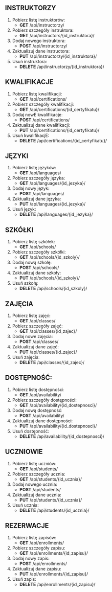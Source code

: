 ## INSTRUKTORZY
1. Pobierz listę instruktorów:
    - **GET** /api/instructorzy/
2. Pobierz szczegóły instruktora:
    - **GET** /api/instructors/{id_instruktora}/
3. Dodaj nowego instruktora:
    - **POST** /api/instructorzy/
4. Zaktualizuj dane instructora:
    - **PUT** /api/instructorzy/{id_instruktora}/
5. Usuń instruktora:
    - **DELETE** /api/instructorzy/{id_instruktora}/


## KWALIFIKACJE
1. Pobierz listę kwalifikacji:
   - **GET** /api/certifications/
2. Pobierz szczegóły kwalifikacji:
   - **GET** /api/certifications/{id_certyfikatu}/ 
3. Dodaj nowE kwalifikacje:
   - **POST** /api/certifications/ 
4. Zaktualizuj dane kwalifikacji:
   - **PUT** /api/certifications/{id_certyfikatu}/ 
5. Usuń kwalifikacjE:
   - **DELETE** /api/certifications/{id_certyfikatu}/


## JĘZYKI
1. Pobierz listę języków:
   - **GET** /api/languages/ 
2. Pobierz szczegóły języka:
   - **GET** /api/languages/{id_jezyka}/ 
3. Dodaj nowy język:
   - **POST** /api/languages/ 
4. Zaktualizuj dane języka:
   - **PUT** /api/languages/{id_jezyka}/ 
5. Usuń język:
   - **DELETE** /api/languages/{id_jezyka}/

## SZKÓŁKI
1. Pobierz listę szkółek:
    - **GET** /api/schools/
2. Pobierz szczegóły szkółki:
    - **GET** /api/schools/{id_szkoly}/ 
3. Dodaj nową szkołę:
    - **POST** /api/schools/ 
4. Zaktualizuj dane szkoły:
    - **PUT** /api/schools/{id_szkoly}/ 
5. Usuń szkołę:
    - **DELETE** /api/schools/{id_szkoly}/

## ZAJĘCIA
1. Pobierz listę zajęć:
    - **GET** /api/classes/ 
2. Pobierz szczegóły zajęć:
    - **GET** /api/classes/{id_zajec}/ 
3. Dodaj nowe zajęcia:
    - **POST** /api/classes/ 
4. Zaktualizuj dane zajęć:
    - **PUT** /api/classes/{id_zajec}/ 
5. Usuń zajęcia:
    - **DELETE** /api/classes/{id_zajec}/

## DOSTĘPNOŚĆ:
1. Pobierz listę dostępności:
    - **GET** /api/availability/ 
2. Pobierz szczegóły dostępności:
    - **GET** /api/availability/{id_dostepnosci}/ 
3. Dodaj nową dostępność:
    - **POST** /api/availability/ 
4. Zaktualizuj dane dostępności:
    - **PUT** /api/availability/{id_dostepnosci}/ 
5. Usuń dostępność:
    - **DELETE** /api/availability/{id_dostepnosci}/

## UCZNIOWIE
1. Pobierz listę uczniów:
    - **GET** /api/students/ 
2. Pobierz szczegóły ucznia:
    - **GET** /api/students/{id_ucznia}/ 
3. Dodaj nowego ucznia:
    - **POST** /api/students/ 
4. Zaktualizuj dane ucznia:
    - **PUT** /api/students/{id_ucznia}/ 
5. Usuń ucznia:
    - **DELETE** /api/students/{id_ucznia}/

## REZERWACJE
1. Pobierz listę zapisów:
    - **GET** /api/enrollments/ 
2. Pobierz szczegóły zapisu:
    - **GET** /api/enrollments/{id_zapisu}/ 
3. Dodaj nowy zapis:
    - **POST** /api/enrollments/ 
4. Zaktualizuj dane zapisu:
    - **PUT** /api/enrollments/{id_zapisu}/ 
5. Usuń zapis:
    - **DELETE** /api/enrollments/{id_zapisu}/